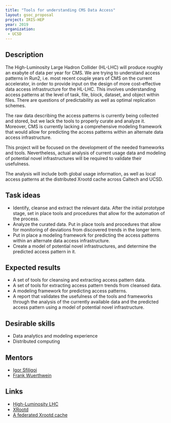 ```yaml
---
title: "Tools for understanding CMS Data Access"
layout: gsoc_proposal
project: IRIS-HEP
year: 2019
organization:
 - UCSD
---
```



## Description

The High-Luminosity Large Hadron Collider (HL-LHC) will produce roughly an exabyte of data per year for CMS. 
We are trying to understand access patterns in Run2, i.e. most recent couple years of CMS on the current accelerator, 
in order to provide input on the design of more cost-effective data access infrastructure for the HL-LHC. 
This involves understanding access patterns at the level of task, file, block, dataset, and object within files.
There are questions of predictability as well as optimal replication schemes. 

The raw data describing the access patterns is currently being collected and stored, 
but we lack the tools to properly curate and analyze it.
Moreover, CMS is currently lacking a comprehensive modeling framework that would allow for
predicting the access patterns within an alternate data access infrastructure. 

This project will be focused on the development of the needed frameworks and tools. 
Nevertheless, actual analysis of current usage data and modeling of potential novel infrastructures
will be required to validate their usefulness.

The analysis will include both global usage information,
as well as local access patterns at the distributed Xrootd cache across Caltech and UCSD.


## Task ideas

 - Identify, cleanse and extract the relevant data. 
  After the initial prototype stage, set in place tools and procedures that allow for the automation of the process.
 - Analyze the curated data.
  Put in place tools and procedures that allow for monitoring of deviations from discovered trends in the longer term.  
 - Put in place a modeling framework for predicting the access patterns within an alternate data access infrastructure. 
 - Create a model of potential novel infrastructures, and determine the predicted access pattern in it.

## Expected results
 - A set of tools for cleansing and extracting access pattern data.
 - A set of tools for extracting access pattern trends from cleansed data.
 - A modeling framework for predicting access patterns.
 - A report that validates the usefulness of the tools and frameworks through the analysis of the currently available data
   and the predicted access pattern using a model of potential novel infrastructure. 

## Desirable skills
 - Data analytics and modeling experience
 - Distributed computing

## Mentors
  * [Igor Sfiligoi](mailto:isfiligoi@ucsd.edu)
  * [Frank Wuerthwein](mailto:fkw@ucsd.edu)

## Links
  * [High-Luminosity LHC](https://home.cern/science/accelerators/high-luminosity-lhc)
  * [XRootd](http://xrootd.org)
  * [A federated Xrootd cache](http://inspirehep.net/record/1699845)
